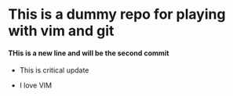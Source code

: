 # This is a dummy repo for playing with vim and git

#### THis is a new line and will be the second commit


* This is critical update
- I love VIM 
